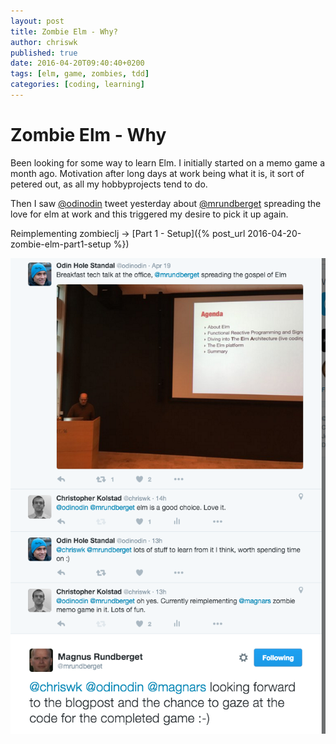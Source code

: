 ```yaml
---
layout: post
title: Zombie Elm - Why?
author: chriswk
published: true
date: 2016-04-20T09:40:40+0200
tags: [elm, game, zombies, tdd]
categories: [coding, learning]
---
```


# Zombie Elm - Why

Been looking for some way to learn Elm.
I initially started on a memo game a month ago.
Motivation after long days at work being what it is, it sort of petered out, as all my hobbyprojects tend to do.

Then I saw [@odinodin][odinodin] tweet yesterday about [@mrundberget][magnus] spreading the love for elm at work and this triggered
my desire to pick it up again.

Reimplementing zombieclj -> [Part 1 - Setup]({% post_url 2016-04-20-zombie-elm-part1-setup %})




![Twitter conversation][initialconversation]

[initialconversation]: /images/initialconversation.png
[odinodin]: https://twitter.com/odinodin
[magnars]: https://twitter.com/magnars
[magnus]: https://twitter.com/mrundberget
[zombieclj]: https://
